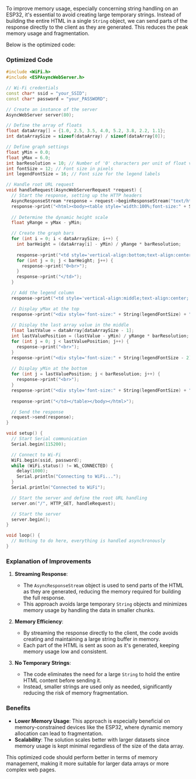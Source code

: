 To improve memory usage, especially concerning string handling on an ESP32, it's essential to avoid creating large temporary strings. Instead of building the entire HTML in a single `String` object, we can send parts of the response directly to the client as they are generated. This reduces the peak memory usage and fragmentation.

Below is the optimized code:

### Optimized Code

```cpp
#include <WiFi.h>
#include <ESPAsyncWebServer.h>

// Wi-Fi credentials
const char* ssid = "your_SSID";
const char* password = "your_PASSWORD";

// Create an instance of the server
AsyncWebServer server(80);

// Define the array of floats
float dataArray[] = {1.0, 2.5, 3.5, 4.0, 5.2, 3.8, 2.2, 1.1};
int dataArraySize = sizeof(dataArray) / sizeof(dataArray[0]);

// Define graph settings
float yMin = 0.0;
float yMax = 6.0;
int barResolution = 10; // Number of '0' characters per unit of float value
int fontSize = 12; // Font size in pixels
int legendFontSize = 16; // Font size for the legend labels

// Handle root URL request
void handleRequest(AsyncWebServerRequest *request) {
  // Start the response, setting up the HTTP headers
  AsyncResponseStream *response = request->beginResponseStream("text/html");
  response->print("<html><body><table style='width:100%;font-size:" + String(fontSize) + "px;'>");
  
  // Determine the dynamic height scale
  float yRange = yMax - yMin;

  // Create the graph bars
  for (int i = 0; i < dataArraySize; i++) {
    int barHeight = (dataArray[i] - yMin) / yRange * barResolution;
    
    response->print("<td style='vertical-align:bottom;text-align:center;'>");
    for (int j = 0; j < barHeight; j++) {
      response->print("0<br>");
    }
    response->print("</td>");
  }

  // Add the legend column
  response->print("<td style='vertical-align:middle;text-align:center;'>");

  // Display yMax at the top
  response->print("<div style='font-size:" + String(legendFontSize) + "px;'>" + String(yMax) + "</div>");
  
  // Display the last array value in the middle
  float lastValue = dataArray[dataArraySize - 1];
  int lastValuePosition = (lastValue - yMin) / yRange * barResolution;
  for (int j = 0; j < lastValuePosition; j++) {
    response->print("<br>");
  }
  response->print("<div style='font-size:" + String(legendFontSize - 2) + "px;'>" + String(lastValue) + "</div>");
  
  // Display yMin at the bottom
  for (int j = lastValuePosition; j < barResolution; j++) {
    response->print("<br>");
  }
  response->print("<div style='font-size:" + String(legendFontSize) + "px;'>" + String(yMin) + "</div>");
  
  response->print("</td></table></body></html>");

  // Send the response
  request->send(response);
}

void setup() {
  // Start Serial communication
  Serial.begin(115200);

  // Connect to Wi-Fi
  WiFi.begin(ssid, password);
  while (WiFi.status() != WL_CONNECTED) {
    delay(1000);
    Serial.println("Connecting to WiFi...");
  }
  Serial.println("Connected to WiFi");

  // Start the server and define the root URL handling
  server.on("/", HTTP_GET, handleRequest);

  // Start the server
  server.begin();
}

void loop() {
  // Nothing to do here, everything is handled asynchronously
}
```

### Explanation of Improvements

1. **Streaming Response**:
   - The `AsyncResponseStream` object is used to send parts of the HTML as they are generated, reducing the memory required for building the full response.
   - This approach avoids large temporary `String` objects and minimizes memory usage by handling the data in smaller chunks.

2. **Memory Efficiency**:
   - By streaming the response directly to the client, the code avoids creating and maintaining a large string buffer in memory.
   - Each part of the HTML is sent as soon as it's generated, keeping memory usage low and consistent.

3. **No Temporary Strings**:
   - The code eliminates the need for a large `String` to hold the entire HTML content before sending it.
   - Instead, smaller strings are used only as needed, significantly reducing the risk of memory fragmentation.

### Benefits

- **Lower Memory Usage**: This approach is especially beneficial on memory-constrained devices like the ESP32, where dynamic memory allocation can lead to fragmentation.
- **Scalability**: The solution scales better with larger datasets since memory usage is kept minimal regardless of the size of the data array.

This optimized code should perform better in terms of memory management, making it more suitable for larger data arrays or more complex web pages.
